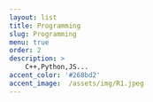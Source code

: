 ```yaml
---
layout: list
title: Programming
slug: Programming
menu: true
order: 2
description: >
    C++,Python,JS...
accent_color: '#268bd2'
accent_image:  /assets/img/R1.jpeg
---
```



